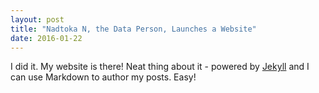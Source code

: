 ```yaml
---
layout: post
title: "Nadtoka N, the Data Person, Launches a Website"
date: 2016-01-22
---
```


I did it. My website is there! Neat thing about it - powered by [Jekyll](http://jekyllrb.com) and I can use Markdown to author my posts. Easy!
